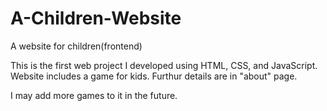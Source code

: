 # A-Children-Website
A website for children(frontend)



This is the first web project I developed using HTML, CSS, and JavaScript. Website includes a game for kids. Furthur details are in "about" page.


I may add more games to it in the future.
